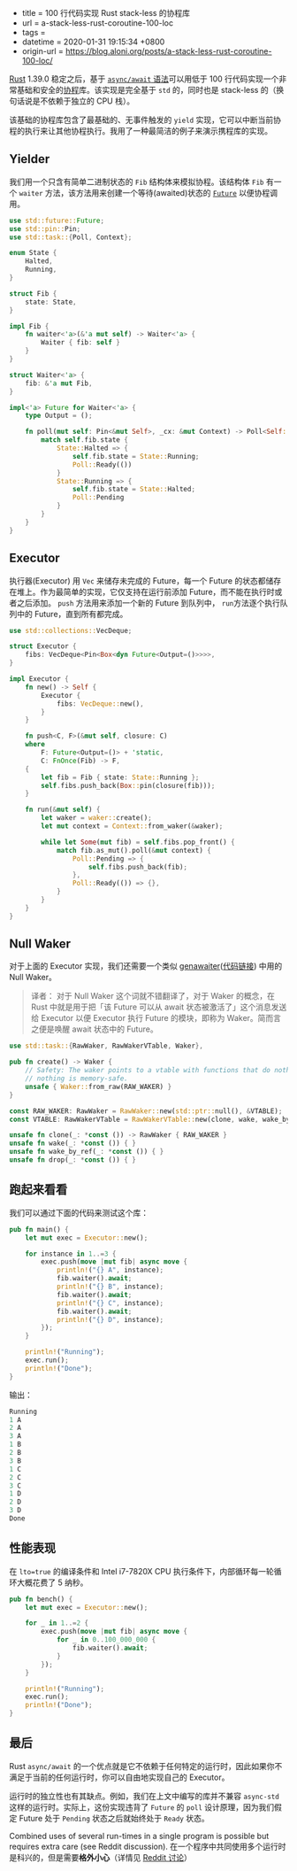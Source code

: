  - title = 100 行代码实现 Rust stack-less 的协程库
 - url = a-stack-less-rust-coroutine-100-loc
 - tags = 
 - datetime = 2020-01-31 19:15:34 +0800
 - origin-url = https://blog.aloni.org/posts/a-stack-less-rust-coroutine-100-loc/


[Rust](https://www.rust-lang.org/) 1.39.0 稳定之后，基于 [`async/await` 语法](https://www.infoq.com/presentations/rust-2019/)可以用低于 100 行代码实现一个非常基础和安全的[协程](https://en.wikipedia.org/wiki/Coroutine)库。该实现是完全基于 `std` 的，同时也是 stack-less 的（换句话说是不依赖于独立的 CPU 栈）。


该基础的协程库包含了最基础的、无事件触发的 `yield` 实现，它可以中断当前协程的执行来让其他协程执行。我用了一种最简洁的例子来演示携程库的实现。

## Yielder
我们用一个只含有简单二进制状态的 `Fib` 结构体来模拟协程。该结构体 `Fib` 有一个 `waiter` 方法，该方法用来创建一个等待(awaited)状态的 [`Future`](https://doc.rust-lang.org/std/future/trait.Future.html) 以便协程调用。

```rust
use std::future::Future;
use std::pin::Pin;
use std::task::{Poll, Context};

enum State {
    Halted,
    Running,
}

struct Fib {
    state: State,
}

impl Fib {
    fn waiter<'a>(&'a mut self) -> Waiter<'a> {
        Waiter { fib: self }
    }
}

struct Waiter<'a> {
    fib: &'a mut Fib,
}

impl<'a> Future for Waiter<'a> {
    type Output = ();

    fn poll(mut self: Pin<&mut Self>, _cx: &mut Context) -> Poll<Self::Output> {
        match self.fib.state {
            State::Halted => {
                self.fib.state = State::Running;
                Poll::Ready(())
            }
            State::Running => {
                self.fib.state = State::Halted;
                Poll::Pending
            }
        }
    }
}
```

## Executor
执行器(Executor) 用 `Vec` 来储存未完成的 Future，每一个 Future 的状态都储存在堆上。作为最简单的实现，它仅支持在运行前添加 Future，而不能在执行时或者之后添加。 `push` 方法用来添加一个新的 Future 到队列中， `run`方法逐个执行队列中的 Future，直到所有都完成。

```rust
use std::collections::VecDeque;

struct Executor {
    fibs: VecDeque<Pin<Box<dyn Future<Output=()>>>>,
}

impl Executor {
    fn new() -> Self {
        Executor {
            fibs: VecDeque::new(),
        }
    }

    fn push<C, F>(&mut self, closure: C)
    where
        F: Future<Output=()> + 'static,
        C: FnOnce(Fib) -> F,
    {
        let fib = Fib { state: State::Running };
        self.fibs.push_back(Box::pin(closure(fib)));
    }

    fn run(&mut self) {
        let waker = waker::create();
        let mut context = Context::from_waker(&waker);

        while let Some(mut fib) = self.fibs.pop_front() {
            match fib.as_mut().poll(&mut context) {
                Poll::Pending => {
                    self.fibs.push_back(fib);
                },
                Poll::Ready(()) => {},
            }
        }
    }
}
```

## Null Waker
对于上面的 Executor 实现，我们还需要一个类似 [genawaiter](https://github.com/whatisaphone/genawaiter)([代码链接](https://github.com/whatisaphone/genawaiter/blob/master/src/waker.rs)) 中用的 Null Waker。
 > 译者： 对于 Null Waker 这个词就不错翻译了，对于 Waker 的概念，在 Rust 中就是用于把「该 Future 可以从 await 状态被激活了」这个消息发送给 Executor 以便 Executor 执行 Future 的模块，即称为 Waker。简而言之便是唤醒 await 状态中的 Future。

```rust
use std::task::{RawWaker, RawWakerVTable, Waker},

pub fn create() -> Waker {
    // Safety: The waker points to a vtable with functions that do nothing. Doing
    // nothing is memory-safe.
    unsafe { Waker::from_raw(RAW_WAKER) }
}

const RAW_WAKER: RawWaker = RawWaker::new(std::ptr::null(), &VTABLE);
const VTABLE: RawWakerVTable = RawWakerVTable::new(clone, wake, wake_by_ref, drop);

unsafe fn clone(_: *const ()) -> RawWaker { RAW_WAKER }
unsafe fn wake(_: *const ()) { }
unsafe fn wake_by_ref(_: *const ()) { }
unsafe fn drop(_: *const ()) { }
```

## 跑起来看看
我们可以通过下面的代码来测试这个库：
```rust
pub fn main() {
    let mut exec = Executor::new();

    for instance in 1..=3 {
        exec.push(move |mut fib| async move {
            println!("{} A", instance);
            fib.waiter().await;
            println!("{} B", instance);
            fib.waiter().await;
            println!("{} C", instance);
            fib.waiter().await;
            println!("{} D", instance);
        });
    }

    println!("Running");
    exec.run();
    println!("Done");
}
```
输出：
```rust
Running
1 A
2 A
3 A
1 B
2 B
3 B
1 C
2 C
3 C
1 D
2 D
3 D
Done
```


## 性能表现
在 `lto=true` 的编译条件和 Intel i7-7820X CPU 执行条件下，内部循环每一轮循环大概花费了 5 纳秒。
```rust
pub fn bench() {
    let mut exec = Executor::new();

    for _ in 1..=2 {
        exec.push(move |mut fib| async move {
            for _ in 0..100_000_000 {
                fib.waiter().await;
            }
        });
    }

    println!("Running");
    exec.run();
    println!("Done");
}
```

## 最后
Rust `async/await` 的一个优点就是它不依赖于任何特定的运行时，因此如果你不满足于当前的任何运行时，你可以自由地实现自己的 Executor。

运行时的独立性也有其缺点。例如，我们在上文中编写的库并不兼容 `async-std` 这样的运行时。实际上，这份实现违背了 `Future` 的 `poll` 设计原理，因为我们假定 Future 处于 `Pending` 状态之后就始终处于 `Ready` 状态。

Combined uses of several run-times in a single program is possible but requires extra care (see Reddit discussion).
在一个程序中共同使用多个运行时是科兴的，但是需要**格外小心**（详情见 [Reddit 讨论](https://www.reddit.com/r/rust/comments/eagjyf/using_libraries_depending_on_different_async/)）